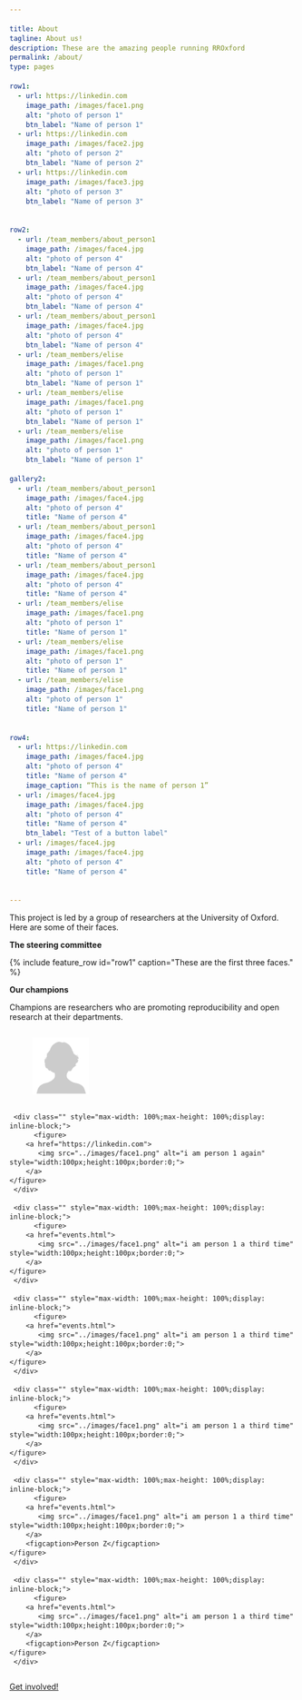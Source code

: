```yaml
---

title: About
tagline: About us!
description: These are the amazing people running RROxford
permalink: /about/
type: pages

row1:
  - url: https://linkedin.com
    image_path: /images/face1.png
    alt: "photo of person 1"
    btn_label: "Name of person 1"
  - url: https://linkedin.com
    image_path: /images/face2.jpg
    alt: "photo of person 2"
    btn_label: "Name of person 2"
  - url: https://linkedin.com
    image_path: /images/face3.jpg
    alt: "photo of person 3"
    btn_label: "Name of person 3"


row2:
  - url: /team_members/about_person1
    image_path: /images/face4.jpg
    alt: "photo of person 4"
    btn_label: "Name of person 4"
  - url: /team_members/about_person1
    image_path: /images/face4.jpg
    alt: "photo of person 4"
    btn_label: "Name of person 4"
  - url: /team_members/about_person1
    image_path: /images/face4.jpg
    alt: "photo of person 4"
    btn_label: "Name of person 4"
  - url: /team_members/elise
    image_path: /images/face1.png
    alt: "photo of person 1"
    btn_label: "Name of person 1"
  - url: /team_members/elise
    image_path: /images/face1.png
    alt: "photo of person 1"
    btn_label: "Name of person 1"
  - url: /team_members/elise
    image_path: /images/face1.png
    alt: "photo of person 1"
    btn_label: "Name of person 1"

gallery2:
  - url: /team_members/about_person1
    image_path: /images/face4.jpg
    alt: "photo of person 4"
    title: "Name of person 4"
  - url: /team_members/about_person1
    image_path: /images/face4.jpg
    alt: "photo of person 4"
    title: "Name of person 4"
  - url: /team_members/about_person1
    image_path: /images/face4.jpg
    alt: "photo of person 4"
    title: "Name of person 4"
  - url: /team_members/elise
    image_path: /images/face1.png
    alt: "photo of person 1"
    title: "Name of person 1"
  - url: /team_members/elise
    image_path: /images/face1.png
    alt: "photo of person 1"
    title: "Name of person 1"
  - url: /team_members/elise
    image_path: /images/face1.png
    alt: "photo of person 1"
    title: "Name of person 1"


row4:
  - url: https://linkedin.com
    image_path: /images/face4.jpg
    alt: "photo of person 4"
    title: "Name of person 4"
    image_caption: “This is the name of person 1”
  - url: /images/face4.jpg
    image_path: /images/face4.jpg
    alt: "photo of person 4"
    title: "Name of person 4"
    btn_label: "Test of a button label"
  - url: /images/face4.jpg
    image_path: /images/face4.jpg
    alt: "photo of person 4"
    title: "Name of person 4"


---
```




This project is led by a group of researchers at the University of Oxford. Here are some of their faces.

**The steering committee**

{% include feature_row id="row1" caption="These are the first three faces." %}




**Our champions**

Champions are researchers who are promoting reproducibility and open research at their departments.


<div id="banner" style="overflow: hidden;justify-content:space-around;">
     <div class="" style="max-width: 100%;max-height: 100%;display: inline-block;">
     	  <figure>
		<a href="events.html">
		   <img src="../images/face1.png" alt="i am person 1" style="width:100px;height:100px;border:0;">
		</a>
	</figure>
     </div>

     <div class="" style="max-width: 100%;max-height: 100%;display: inline-block;">
     	  <figure>
		<a href="https://linkedin.com">
		   <img src="../images/face1.png" alt="i am person 1 again" style="width:100px;height:100px;border:0;">
		</a>
	</figure>
     </div>

     <div class="" style="max-width: 100%;max-height: 100%;display: inline-block;">
     	  <figure>
		<a href="events.html">
		   <img src="../images/face1.png" alt="i am person 1 a third time" style="width:100px;height:100px;border:0;">
		</a>
	</figure>
     </div>

     <div class="" style="max-width: 100%;max-height: 100%;display: inline-block;">
     	  <figure>
		<a href="events.html">
		   <img src="../images/face1.png" alt="i am person 1 a third time" style="width:100px;height:100px;border:0;">
		</a>
	</figure>
     </div>

     <div class="" style="max-width: 100%;max-height: 100%;display: inline-block;">
     	  <figure>
		<a href="events.html">
		   <img src="../images/face1.png" alt="i am person 1 a third time" style="width:100px;height:100px;border:0;">
		</a>
	</figure>
     </div>

     <div class="" style="max-width: 100%;max-height: 100%;display: inline-block;">
     	  <figure>
		<a href="events.html">
		   <img src="../images/face1.png" alt="i am person 1 a third time" style="width:100px;height:100px;border:0;">
		</a>
		<figcaption>Person Z</figcaption>
	</figure>
     </div>

     <div class="" style="max-width: 100%;max-height: 100%;display: inline-block;">
     	  <figure>
		<a href="events.html">
		   <img src="../images/face1.png" alt="i am person 1 a third time" style="width:100px;height:100px;border:0;">
		</a>
		<figcaption>Person Z</figcaption>
	</figure>
     </div>
</div>



[Get involved!](/events/)
